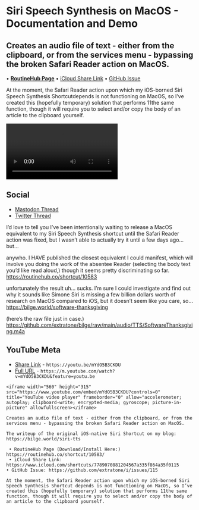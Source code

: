 # Siri Speech Synthesis on MacOS  - Documentation and Demo

## Creates an audio file of text - either from the clipboard, or from the services menu - bypassing the broken Safari Reader action on MacOS.

 • [**RoutineHub Page**](https://routinehub.co/shortcut/10583)
 • [iCloud Share Link](https://www.icloud.com/shortcuts/7789070881204567a335f864a35f0115)
 • [GitHub Issue](https://github.com/extratone/i/issues/115)

At the moment, the Safari Reader action upon which my iOS-borned Siri Speech Synthesis Shortcutdepends is not functioning on MacOS, so I’ve created this (hopefully temporary) solution that performs 11the same function, though it will require you to select and/or copy the body of an article to the clipboard yourself.

<video controls>
  <source src="https://user-images.githubusercontent.com/43663476/143572605-59ebf00f-e478-4849-879a-2d7f3a737a4b.mov">
</video>

## Social

* [Mastodon Thread](https://mastodon.social/@DavidBlue/107344422574436321)
* [Twitter Thread](https://twitter.com/neoyokel/status/1464274717158871061)

I’d love to tell you I’ve been intentionally waiting to release a MacOS equivalent to my Siri Speech Synthesis shortcut until the Safari Reader action was fixed, but I wasn’t able to actually try it until a few days ago… but…

anywho. I HAVE published the closest equivalent I could manifest, which will involve you doing the work of the absentee Reader (selecting the body text you’d like read aloud,) though it seems pretty discriminating so far. https://routinehub.co/shortcut/10583

unfortunately the result uh… sucks. I’m sure I could investigate and find out why it sounds like Simone Siri is missing a few billion dollars worth of research on MacOS compared to iOS, but it doesn’t seem like you care, so… https://bilge.world/software-thanksgiving 

(here’s the raw file just in case.) https://github.com/extratone/bilge/raw/main/audio/TTS/SoftwareThanksgiving.m4a

## YouTube Meta

* [Share Link](https://youtu.be/mYdO5B3CKDU) - `https://youtu.be/mYdO5B3CKDU`
* [Full URL](https://m.youtube.com/watch?v=mYdO5B3CKDU&feature=youtu.be) - `https://m.youtube.com/watch?v=mYdO5B3CKDU&feature=youtu.be`

```
<iframe width="560" height="315" src="https://www.youtube.com/embed/mYdO5B3CKDU?controls=0" title="YouTube video player" frameborder="0" allow="accelerometer; autoplay; clipboard-write; encrypted-media; gyroscope; picture-in-picture" allowfullscreen></iframe>
```

```
Creates an audio file of text - either from the clipboard, or from the services menu - bypassing the broken Safari Reader action on MacOS.

The writeup of the original iOS-native Siri Shortcut on my blog: https://bilge.world/siri-tts

 • 𝚁𝚘𝚞𝚝𝚒𝚗𝚎𝙷𝚞𝚋 𝙿𝚊𝚐𝚎 (Download/Install Here:) https://routinehub.co/shortcut/10583/
 • iCloud Share Link: https://www.icloud.com/shortcuts/7789070881204567a335f864a35f0115
• GitHub Issue: https://github.com/extratone/i/issues/115

At the moment, the Safari Reader action upon which my iOS-borned Siri Speech Synthesis Shortcut depends is not functioning on MacOS, so I’ve created this (hopefully temporary) solution that performs 11the same function, though it will require you to select and/or copy the body of an article to the clipboard yourself.

```